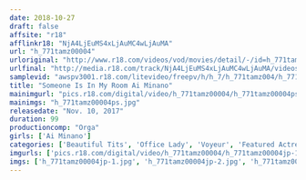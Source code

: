 ```yaml
---
date: 2018-10-27
draft: false
affsite: "r18"
afflinkr18: "NjA4LjEuMS4xLjAuMC4wLjAuMA"
url: "h_771tamz00004"
urloriginal: "http://www.r18.com/videos/vod/movies/detail/-/id=h_771tamz00004"
urlfinal: "http://media.r18.com/track/NjA4LjEuMS4xLjAuMC4wLjAuMA/videos/vod/movies/detail/-/id=h_771tamz00004"
samplevid: "awspv3001.r18.com/litevideo/freepv/h/h_7/h_771tamz004/h_771tamz004_dmb_w.mp4"
title: "Someone Is In My Room Ai Minano"
mainimgurl: "pics.r18.com/digital/video/h_771tamz00004/h_771tamz00004ps.jpg"
mainimgs: "h_771tamz00004ps.jpg"
releasedate: "Nov. 10, 2017"
duration: 99
productioncomp: "Orga"
girls: ['Ai Minano']
categories: ['Beautiful Tits', 'Office Lady', 'Voyeur', 'Featured Actress', 'Hi-Def']
imgurls: ['pics.r18.com/digital/video/h_771tamz00004/h_771tamz00004jp-1.jpg', 'pics.r18.com/digital/video/h_771tamz00004/h_771tamz00004jp-2.jpg', 'pics.r18.com/digital/video/h_771tamz00004/h_771tamz00004jp-3.jpg', 'pics.r18.com/digital/video/h_771tamz00004/h_771tamz00004jp-4.jpg', 'pics.r18.com/digital/video/h_771tamz00004/h_771tamz00004jp-5.jpg', 'pics.r18.com/digital/video/h_771tamz00004/h_771tamz00004jp-6.jpg', 'pics.r18.com/digital/video/h_771tamz00004/h_771tamz00004jp-7.jpg', 'pics.r18.com/digital/video/h_771tamz00004/h_771tamz00004jp-8.jpg', 'pics.r18.com/digital/video/h_771tamz00004/h_771tamz00004jp-9.jpg', 'pics.r18.com/digital/video/h_771tamz00004/h_771tamz00004jp-10.jpg', 'pics.r18.com/digital/video/h_771tamz00004/h_771tamz00004jp-11.jpg', 'pics.r18.com/digital/video/h_771tamz00004/h_771tamz00004jp-12.jpg', 'pics.r18.com/digital/video/h_771tamz00004/h_771tamz00004jp-13.jpg', 'pics.r18.com/digital/video/h_771tamz00004/h_771tamz00004jp-14.jpg', 'pics.r18.com/digital/video/h_771tamz00004/h_771tamz00004jp-15.jpg', 'pics.r18.com/digital/video/h_771tamz00004/h_771tamz00004jp-16.jpg', 'pics.r18.com/digital/video/h_771tamz00004/h_771tamz00004jp-17.jpg', 'pics.r18.com/digital/video/h_771tamz00004/h_771tamz00004jp-18.jpg', 'pics.r18.com/digital/video/h_771tamz00004/h_771tamz00004jp-19.jpg', 'pics.r18.com/digital/video/h_771tamz00004/h_771tamz00004jp-20.jpg']
imgs: ['h_771tamz00004jp-1.jpg', 'h_771tamz00004jp-2.jpg', 'h_771tamz00004jp-3.jpg', 'h_771tamz00004jp-4.jpg', 'h_771tamz00004jp-5.jpg', 'h_771tamz00004jp-6.jpg', 'h_771tamz00004jp-7.jpg', 'h_771tamz00004jp-8.jpg', 'h_771tamz00004jp-9.jpg', 'h_771tamz00004jp-10.jpg', 'h_771tamz00004jp-11.jpg', 'h_771tamz00004jp-12.jpg', 'h_771tamz00004jp-13.jpg', 'h_771tamz00004jp-14.jpg', 'h_771tamz00004jp-15.jpg', 'h_771tamz00004jp-16.jpg', 'h_771tamz00004jp-17.jpg', 'h_771tamz00004jp-18.jpg', 'h_771tamz00004jp-19.jpg', 'h_771tamz00004jp-20.jpg']
---
```

